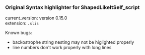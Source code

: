 ### Original Syntax highlighter for ShapedLikeItSelf_script
current_version: version 0.15.0\
extension: `.slis`

Known bugs:
* backostrophe string nesting may not be higlighted properly
* line numbers don't work properly with long lines

